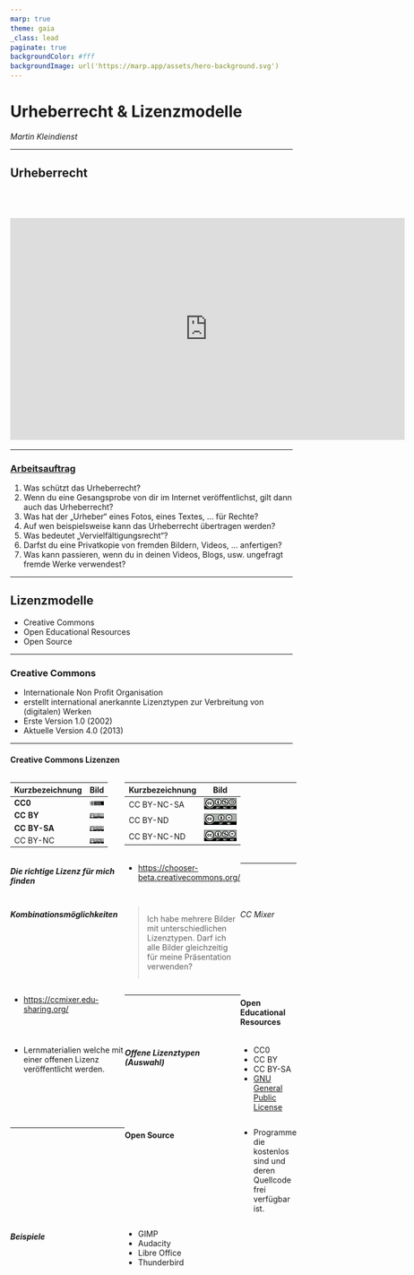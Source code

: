 ```yaml
---
marp: true
theme: gaia
_class: lead
paginate: true
backgroundColor: #fff
backgroundImage: url('https://marp.app/assets/hero-background.svg')
---
```


<style>
  img[alt~="rightbound"] {
    margin-top: -124px;
    height: 310px;
    margin-right: 150px;
    }
</style>

# Urheberrecht & Lizenzmodelle

_Martin Kleindienst_

<!--_paginate: false -->

---

## Urheberrecht

<div style="height: 50px"></div>

<div align="center">
  <iframe width="704" height="396" src="https://www.youtube.com/embed/P3hFho5dtC0?si=8ithN2mBKnX7zaE2" title="YouTube video player" frameborder="0" allow="accelerometer; autoplay; clipboard-write; encrypted-media; gyroscope; picture-in-picture; web-share" referrerpolicy="strict-origin-when-cross-origin" allowfullscreen></iframe>
</div>

---

### <a href="https://community.eeducation.at/mod/resource/view.php?id=9290">Arbeitsauftrag</a>

<style scoped>
  header {
  margin-left: 380px;
  height: 120px;
  },
  ol {
    margin-left: -25px;
    margin-right: -45px;
  }
</style>

<!-- _header: Dieser Arbeitsauftrag von Christian Hofmeister für www.digikomp.at steht unter einer <a href="https://creativecommons.org/licenses/by/3.0/deed.de">Creative Commons Namensnennung 3.0 Unported Lizenz.</a> -->

1. Was schützt das Urheberrecht?
2. Wenn du eine Gesangsprobe von dir im Internet veröffentlichst, gilt dann auch das Urheberrecht?
3. Was hat der „Urheber“ eines Fotos, eines Textes, ... für Rechte?
4. Auf wen beispielsweise kann das Urheberrecht übertragen werden?
5. Was bedeutet „Vervielfältigungsrecht“?
6. Darfst du eine Privatkopie von fremden Bildern, Videos, ... anfertigen?
7. Was kann passieren, wenn du in deinen Videos, Blogs, usw. ungefragt fremde Werke verwendest?

---

## Lizenzmodelle

- Creative Commons
- Open Educational Resources
- Open Source

---

### Creative Commons

- Internationale Non Profit Organisation
- erstellt international anerkannte Lizenztypen zur Verbreitung von (digitalen) Werken
- Erste Version 1.0 (2002)
- Aktuelle Version 4.0 (2013)

<!-- _footer: https://creativecommons.org/ -->

---

#### Creative Commons Lizenzen

<div style="display: grid; grid-template-columns: auto auto auto">

<div style="padding-right: 30px">

  | Kurzbezeichnung | Bild                                                  |
  | --------------- | ------------------------------------------------------|
  | **CC0**         | <img src="images/cc-zero.png" alt="CC0" width="200">  |
  | **CC BY**       | <img src="images/by.png" alt="CC0" width="200">       |
  | **CC BY-SA**    | <img src="images/by-sa.png" alt="CC0" width="200">    |
  | CC BY-NC        | <img src="images/by-nc.png" alt="CC0" width="200">    |

</div>
<div>

  | Kurzbezeichnung | Bild                                                  |
  | --------------- | ------------------------------------------------------|
  | CC BY-NC-SA     | <img src="images/by-nc-sa.png" alt="CC0" width="200"> |
  | CC BY-ND        | <img src="images/by-nd.png" alt="CC0" width="200">    |
  | CC BY-NC-ND     | <img src="images/by-nc-nd.png" alt="CC0" width="200"> |

</div>

<!-- _footer: https://creativecommons.org/share-your-work/cclicenses/  -->

---

##### Die richtige Lizenz für mich finden

- <https://chooser-beta.creativecommons.org/>

---

##### Kombinationsmöglichkeiten

> Ich habe mehrere Bilder mit unterschiedlichen Lizenztypen. Darf ich alle Bilder gleichzeitig für meine Präsentation verwenden?

###### CC Mixer

- <https://ccmixer.edu-sharing.org/>


---

#### Open Educational Resources

- Lernmaterialien welche mit einer offenen Lizenz veröffentlicht werden.

##### Offene Lizenztypen (Auswahl)

- CC0
- CC BY
- CC BY-SA
- <a href="https://www.gnu.org/licenses/licenses.html#GPL">GNU General Public License</a>

---

#### Open Source

- Programme die kostenlos sind und deren Quellcode frei verfügbar ist.

##### Beispiele

- GIMP
- Audacity
- Libre Office
- Thunderbird
